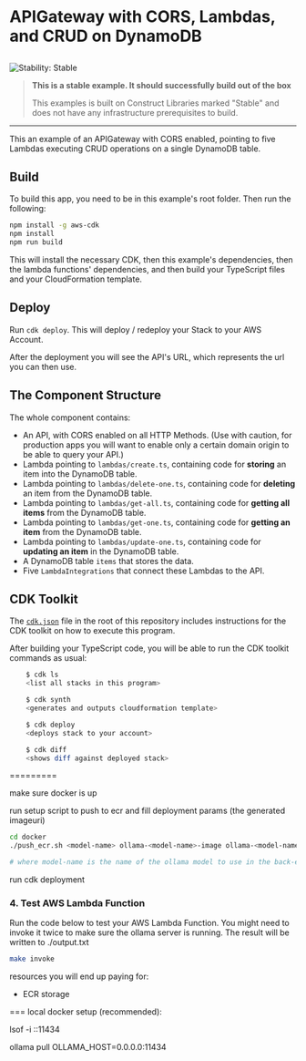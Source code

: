 # APIGateway with CORS, Lambdas, and CRUD on DynamoDB

## <!--BEGIN STABILITY BANNER-->

![Stability: Stable](https://img.shields.io/badge/stability-Stable-success.svg?style=for-the-badge)

> **This is a stable example. It should successfully build out of the box**
>
> This examples is built on Construct Libraries marked "Stable" and does not have any infrastructure prerequisites to build.

---

<!--END STABILITY BANNER-->

This an example of an APIGateway with CORS enabled, pointing to five Lambdas executing CRUD operations on a single DynamoDB table.

## Build

To build this app, you need to be in this example's root folder. Then run the following:

```bash
npm install -g aws-cdk
npm install
npm run build
```

This will install the necessary CDK, then this example's dependencies, then the lambda functions' dependencies, and then build your TypeScript files and your CloudFormation template.

## Deploy

Run `cdk deploy`. This will deploy / redeploy your Stack to your AWS Account.

After the deployment you will see the API's URL, which represents the url you can then use.

## The Component Structure

The whole component contains:

- An API, with CORS enabled on all HTTP Methods. (Use with caution, for production apps you will want to enable only a certain domain origin to be able to query your API.)
- Lambda pointing to `lambdas/create.ts`, containing code for **storing** an item into the DynamoDB table.
- Lambda pointing to `lambdas/delete-one.ts`, containing code for **deleting** an item from the DynamoDB table.
- Lambda pointing to `lambdas/get-all.ts`, containing code for **getting all items** from the DynamoDB table.
- Lambda pointing to `lambdas/get-one.ts`, containing code for **getting an item** from the DynamoDB table.
- Lambda pointing to `lambdas/update-one.ts`, containing code for **updating an item** in the DynamoDB table.
- A DynamoDB table `items` that stores the data.
- Five `LambdaIntegrations` that connect these Lambdas to the API.

## CDK Toolkit

The [`cdk.json`](./cdk.json) file in the root of this repository includes
instructions for the CDK toolkit on how to execute this program.

After building your TypeScript code, you will be able to run the CDK toolkit commands as usual:

```bash
    $ cdk ls
    <list all stacks in this program>

    $ cdk synth
    <generates and outputs cloudformation template>

    $ cdk deploy
    <deploys stack to your account>

    $ cdk diff
    <shows diff against deployed stack>
```

=========

make sure docker is up

run setup script to push to ecr and fill deployment params (the generated imageuri)

```bash
cd docker
./push_ecr.sh <model-name> ollama-<model-name>-image ollama-<model-name>-repo

# where model-name is the name of the ollama model to use in the back-end
```

run cdk deployment

### 4. Test AWS Lambda Function

Run the code below to test your AWS Lambda Function. You might need to invoke it twice to make sure the ollama server is running. The result will be written to ./output.txt

```bash
make invoke
```

resources you will end up paying for:

- ECR storage

===
local docker setup (recommended):

lsof -i ::11434

ollama pull <model-name>
OLLAMA_HOST=0.0.0.0:11434
